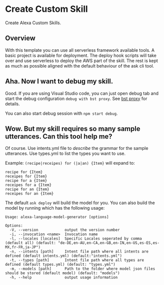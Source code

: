 # Create Custom Skill

Create Alexa Custom Skills.

## Overview

With this template you can use all serverless framework available tools. A basic project is available for deployment. The deploy hook scripts will take over and use serverless to deploy the AWS part of the skill. The rest is kept as much as possible aligned with the default behaviour of the ask cli tool.

## Aha. Now I want to debug my skill.

Good. If you are using Visual Studio code, you can just open debug tab and start the debug configuration `debug with bst proxy`. See [bst proxy](http://docs.bespoken.io/en/latest/commands/proxy/) for details.

You can also start debug session with `npm start debug`.

## Wow. But my skill requires so many sample utterances. Can this tool help me?

Of course. Use intents.yml file to _describe_ the grammar for the sample utterances. Use types.yml to list the types you want to use.

Example:
`(recipe|receipes) for (|a|an) {Item}` will expand to:

```
recipe for {Item}
receipes for {Item}
recipe for a {Item}
receipes for a {Item}
recipe for an {Item}
receipes for an {Item}
```

The default `ask deploy` will build the model for you. You can also build the model by running which has the following usage:

```
Usage: alexa-language-model-generator [options]

Options:
  -V, --version            output the version number
  -i, --invocation <name>  Invocation name
  -l, --locales [locales]  Specific Locales seperated by comma (default all) (default: "de-DE,en-AU,en-CA,en-GB,en-IN,en-US,es-ES,es-MX,fr-FR,ja-JP")
  -n, --intents [path]     Intent file path where all intents are defined (default intents.yml) (default:"intents.yml")
  -t, --types [path]       Intent file path where all types are defined (default types.yml) (default: "types.yml")
  -m, --models [path]      Path to the folder where model json files should be stored (default model) (default: "models")
  -h, --help               output usage information
```
